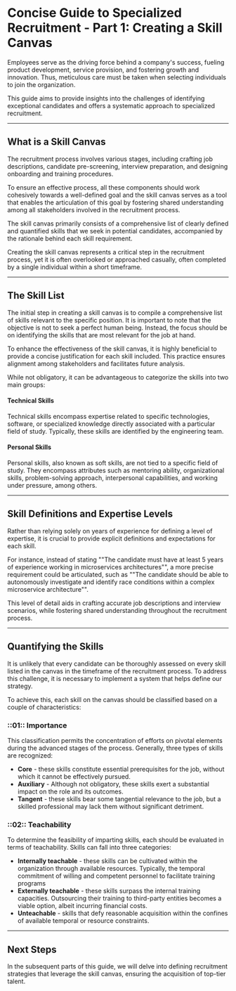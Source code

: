 # Concise Guide to Specialized Recruitment - Part 1: Creating a Skill Canvas
Employees serve as the driving force behind a company's success, fueling product development, service provision, and fostering growth and innovation. Thus, meticulous care must be taken when selecting individuals to join the organization.

This guide aims to provide insights into the challenges of identifying exceptional candidates and offers a systematic approach to specialized recruitment.

---

## What is a Skill Canvas
The recruitment process involves various stages, including crafting job descriptions, candidate pre-screening, interview preparation, and designing onboarding and training procedures. 

To ensure an effective process, all these components should work cohesively towards a well-defined goal and the skill canvas serves as a tool that enables the articulation of this goal by fostering shared understanding among all stakeholders involved in the recruitment process.

The skill canvas primarily consists of a comprehensive list of clearly defined and quantified skills that we seek in potential candidates, accompanied by the rationale behind each skill requirement.

Creating the skill canvas represents a critical step in the recruitment process, yet it is often overlooked or approached casually, often completed by a single individual within a short timeframe.

---

## The Skill List
The initial step in creating a skill canvas is to compile a comprehensive list of skills relevant to the specific position. 
It is important to note that the objective is not to seek a perfect human being. Instead, the focus should be on identifying the skills that are most relevant for the job at hand. 

To enhance the effectiveness of the skill canvas, it is highly beneficial to provide a concise justification for each skill included. This practice ensures alignment among stakeholders and facilitates future analysis.

While not obligatory, it can be advantageous to categorize the skills into two main groups:

#### <b-icon name="gear"></b-icon> Technical Skills
Technical skills encompass expertise related to specific technologies, software, or specialized knowledge directly associated with a particular field of study. Typically, these skills are identified by the engineering team.

#### <b-icon name="person"></b-icon> Personal Skills
Personal skills, also known as soft skills, are not tied to a specific field of study. They encompass attributes such as mentoring ability, organizational skills, problem-solving approach, interpersonal capabilities, and working under pressure, among others.

---

## Skill Definitions and Expertise Levels

Rather than relying solely on years of experience for defining a level of expertise, it is crucial to provide explicit definitions and expectations for each skill. 

For instance, instead of stating ""The candidate must have at least 5 years of experience working in microservices architectures"", a more precise requirement could be articulated, such as ""The candidate should be able to autonomously investigate and identify race conditions within a complex microservice architecture"". 

This level of detail aids in crafting accurate job descriptions and interview scenarios, while fostering shared understanding throughout the recruitment process.

---

## Quantifying the Skills
It is unlikely that every candidate can be thoroughly assessed on every skill listed in the canvas in the timeframe of the recruitment process. To address this challenge, it is necessary to implement a system that helps define our strategy.

To achieve this, each skill on the canvas should be classified based on a couple of characteristics:

### ::01:: Importance
This classification permits the concentration of efforts on pivotal elements during the advanced stages of the process. Generally, three types of skills are recognized:

- **Core** - these skills constitute essential prerequisites for the job, without which it cannot be effectively pursued.
- **Auxiliary** - Although not obligatory, these skills exert a substantial impact on the role and its outcomes.
- **Tangent** - these skills bear some tangential relevance to the job, but a skilled professional may lack them without significant detriment.

### ::02:: Teachability
To determine the feasibility of imparting skills, each should be evaluated in terms of teachability. Skills can fall into three categories:

- **Internally teachable** - these skills can be cultivated within the organization through available resources. Typically, the temporal commitment of willing and competent personnel to facilitate training programs
- **Externally teachable** - these skills surpass the internal training capacities. Outsourcing their training to third-party entities becomes a viable option, albeit incurring financial costs.
- **Unteachable** - skills that defy reasonable acquisition within the confines of available temporal or resource constraints.

---

## Next Steps
In the subsequent parts of this guide, we will delve into defining recruitment strategies that leverage the skill canvas, ensuring the acquisition of top-tier talent.